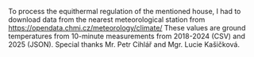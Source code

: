 To process the equithermal regulation of the mentioned house, 
I had to download data from the nearest meteorological station from https://opendata.chmi.cz/meteorology/climate/
These values are ground temperatures from 10-minute measurements from 2018-2024 (CSV) and 2025 (JSON).
Special thanks Mr. Petr Cihlář and Mgr. Lucie Kašičková.
